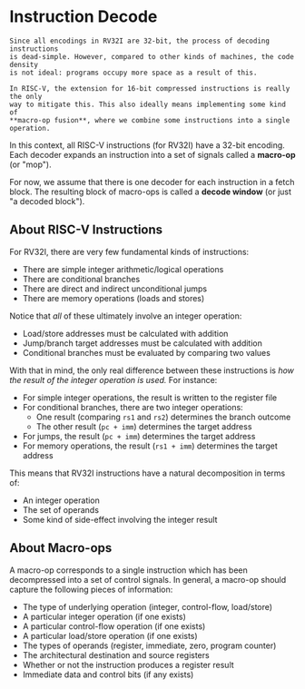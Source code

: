 # Instruction Decode

```admonish note
Since all encodings in RV32I are 32-bit, the process of decoding instructions 
is dead-simple. However, compared to other kinds of machines, the code density 
is not ideal: programs occupy more space as a result of this.

In RISC-V, the extension for 16-bit compressed instructions is really the only 
way to mitigate this. This also ideally means implementing some kind of 
**macro-op fusion**, where we combine some instructions into a single 
operation. 
```

In this context, all RISC-V instructions (for RV32I) have a 32-bit encoding. 
Each decoder expands an instruction into a set of signals called a 
**macro-op** (or "mop"). 

For now, we assume that there is one decoder for each instruction in a fetch 
block. The resulting block of macro-ops is called a **decode window**
(or just "a decoded block").


## About RISC-V Instructions

For RV32I, there are very few fundamental kinds of instructions: 

- There are simple integer arithmetic/logical operations 
- There are conditional branches
- There are direct and indirect unconditional jumps
- There are memory operations (loads and stores)

Notice that *all* of these ultimately involve an integer operation:

- Load/store addresses must be calculated with addition
- Jump/branch target addresses must be calculated with addition
- Conditional branches must be evaluated by comparing two values

With that in mind, the only real difference between these instructions 
is *how the result of the integer operation is used.* For instance:

- For simple integer operations, the result is written to the register file
- For conditional branches, there are two integer operations: 
    - One result (comparing `rs1` and `rs2`) determines the branch outcome
    - The other result (`pc + imm`) determines the target address
- For jumps, the result (`pc + imm`) determines the target address
- For memory operations, the result (`rs1 + imm`) determines the target address

This means that RV32I instructions have a natural decomposition in terms of:

- An integer operation
- The set of operands
- Some kind of side-effect involving the integer result

## About Macro-ops

A macro-op corresponds to a single instruction which has been decompressed 
into a set of control signals. In general, a macro-op should capture the 
following pieces of information:

- The type of underlying operation (integer, control-flow, load/store)
- A particular integer operation (if one exists)
- A particular control-flow operation (if one exists)
- A particular load/store operation (if one exists)
- The types of operands (register, immediate, zero, program counter)
- The architectural destination and source registers
- Whether or not the instruction produces a register result
- Immediate data and control bits (if any exists)



